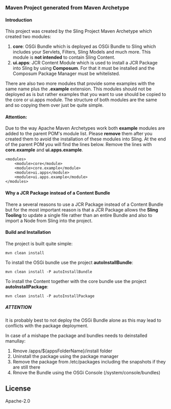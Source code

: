 ### Maven Project generated from Maven Archetype

#### Introduction

This project was created by the Sling Project Maven Archetype which created
two modules:

1. **core**: OSGi Bundle which is deployed as OSGi Bundle to Sling which includes your
             Servlets, Filters, Sling Models and much more. This module is **not intended**
             to contain Sling Content.
2. **ui.apps**: JCR Content Module which is used to install a JCR Package into Sling
                by using **Composum**. For that it must be installed and the Composum
                Package Manager must be whitelisted.

There are also two more modules that provide some examples with the same name plus
the **.example** extension. This modules should not be deployed as is but rather
examples that you want to use should be copied to the core or ui.apps module.
The structure of both modules are the same and so copying them over just be
quite simple.

#### Attention:

Due to the way Apache Maven Archetypes work both **example** modules are added
to the parent POM's module list. Please **remove** them after you created them
to avoid the installation of these modules into Sling.
At the end of the parent POM you will find the lines below. Remove the lines
with **core.example** and **ui.apps.example**.

    <modules>
        <module>core</module>
        <module>core.example</module>
        <module>ui.apps</module>
        <module>ui.apps.example</module>
    </modules>

#### Why a JCR Package instead of a Content Bundle

There a several reasons to use a JCR Package instead of a Content Bundle
but for the most important reason is that a JCR Package allows the **Sling
Tooling** to update a single file rather than an entire Bundle and also
to import a Node from Sling into the project.


#### Build and Installation

The project is built quite simple:

    mvn clean install
    
To install the OSGi bundle use the project **autoInstallBundle**:

    mvn clean install -P autoInstallBundle

To install the Content together with the core bundle
use the project **autoInstallPackage**:

    mvn clean install -P autoInstallPackage

##### ATTENTION

It is probably best to not deploy the OSGi Bundle alone as this
may lead to conflicts with the package deployment.

In case of a mishape the package and bundles needs to deinstalled
manullay:

1. Rmove /apps/${appsFolderName}/install folder
2. Uninstall the package using the package manager
3. Remove the package from /etc/packages including the snapshots if they are still there
4. Rmove the Bundle using the OSGi Console (/system/console/bundles)

## License

Apache-2.0